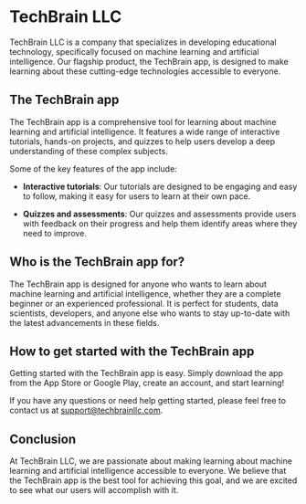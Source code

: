 # TechBrain LLC

TechBrain LLC is a company that specializes in developing educational technology, specifically focused on machine learning and artificial intelligence. Our flagship product, the TechBrain app, is designed to make learning about these cutting-edge technologies accessible to everyone.

## The TechBrain app

The TechBrain app is a comprehensive tool for learning about machine learning and artificial intelligence. It features a wide range of interactive tutorials, hands-on projects, and quizzes to help users develop a deep understanding of these complex subjects.

Some of the key features of the app include:

- **Interactive tutorials**: Our tutorials are designed to be engaging and easy to follow, making it easy for users to learn at their own pace.

- **Quizzes and assessments**: Our quizzes and assessments provide users with feedback on their progress and help them identify areas where they need to improve.


## Who is the TechBrain app for?

The TechBrain app is designed for anyone who wants to learn about machine learning and artificial intelligence, whether they are a complete beginner or an experienced professional. It is perfect for students, data scientists, developers, and anyone else who wants to stay up-to-date with the latest advancements in these fields.

## How to get started with the TechBrain app

Getting started with the TechBrain app is easy. Simply download the app from the App Store or Google Play, create an account, and start learning!

If you have any questions or need help getting started, please feel free to contact us at support@techbrainllc.com.

## Conclusion

At TechBrain LLC, we are passionate about making learning about machine learning and artificial intelligence accessible to everyone. We believe that the TechBrain app is the best tool for achieving this goal, and we are excited to see what our users will accomplish with it.
